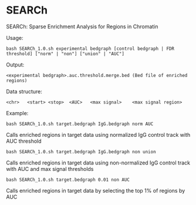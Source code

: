 # SEARCh
SEARCh: Sparse Enrichment Analysis for Regions in Chromatin

Usage: 

	bash SEARCh_1.0.sh experimental bedgraph [control bedgraph | FDR threshold] ["norm" | "non"] ["union" | "AUC"]
	
Output:

	<experimental bedgraph>.auc.threshold.merge.bed (Bed file of enriched regions)
Data structure: 
	
	<chr>	<start>	<stop>	<AUC>	<max signal>	<max signal region>

Example:

	bash SEARCh_1.0.sh target.bedgraph IgG.bedgraph norm AUC
Calls enriched regions in target data using normalized IgG control track with AUC threshold
	
	bash SEARCh_1.0.sh target.bedgraph IgG.bedgraph non union
Calls enriched regions in target data using non-normalized IgG control track with AUC and max signal thresholds 

	bash SEARCh_1.0.sh target.bedgraph 0.01 non AUC
Calls enriched regions in target data by selecting the top 1% of regions by AUC
